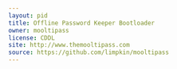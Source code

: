 ```yaml
---
layout: pid
title: Offline Password Keeper Bootloader
owner: mooltipass
license: CDDL
site: http://www.themooltipass.com
source: https://github.com/limpkin/mooltipass
---
```

